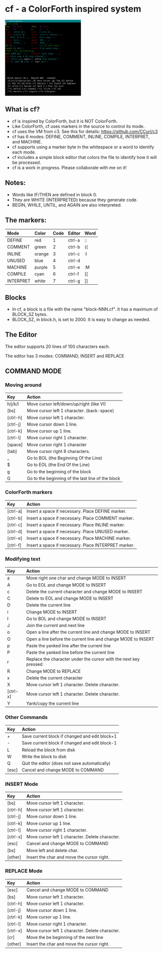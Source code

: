 # cf - a ColorForth inspired system

<img src="/images/editing.jpg" width="250" height="250" />

## What is cf?
- cf is inspired by ColorForth, but it is NOT ColorForth.
- Like ColorForth, cf uses markers in the source to control its mode.
- cf uses the VM from c3. See this for details: https://github.com/CCurl/c3
- cf has 6 modes: DEFINE, COMMENT, INLINE, COMPILE, INTERPRET, and MACHINE.
- cf supports using a marker byte in the whitespace or a word to identify each mode.
- cf includes a simple block editor that colors the file to identify how it will be processed.
- cf is a work in progress. Please collaborate with me on it!

## Notes:
- Words like IF/THEN are defined in block 0.
- They are WHITE (INTERPRETED) because they generate code.
- BEGIN, WHILE, UNTIL, and AGAIN are also interpreted.

## The markers:

|Mode       |Color   | Code  |Editor  | Word |
| :--       | :--    | :--   | :--    | :--  |
| DEFINE    | red    | 1     | ctrl-a | ::   |
| COMMENT   | green  | 2     | ctrl-b | ((   |
| INLINE    | orange | 3     | ctrl-c | :I   |
| UNUSED    | blue   | 4     | ctrl-d |      |
| MACHINE   | purple | 5     | ctrl-e | :M   |
| COMPILE   | cyan   | 6     | ctrl-f | [[   |
| INTERPRET | white  | 7     | ctrl-g | ]]   |

## Blocks
- In cf, a block is a file with the name "block-NNN.cf". It has a maximum of BLOCK_SZ bytes.
- BLOCK_SZ, in block.h, is set to 2000. It is easy to change as needed.

## The Editor

The editor supports 20 lines of 100 characters each.

The editor has 3 modes: COMMAND, INSERT and REPLACE

## COMMAND MODE

### Moving around

|  Key     | Action |
| :--      | :--    |
| h/j/k/l  | Move cursor left/down/up/right (like VI) |
| [bs]     | Move cursor left 1 character. (back-space) |
| [ctrl-h] | Move cursor left 1 character. |
| [ctrl-j] | Move cursor down 1 line. |
| [ctrl-k] | Move cursor up 1 line. |
| [ctrl-l] | Move cursor right 1 character. |
| [space]  | Move cursor right 1 character |
| [tab]    | Move cursor right 8 characters. |
| _        | Go to BOL (the Beginning Of the Line) |
| $        | Go to EOL (the End Of the Line) |
| g        | Go to the beginning of the block |
| G        | Go to the beginning of the last line of the block |

### ColorForth markers
|  Key     | Action |
| :--      | :--    |
| [ctrl-a] | Insert a space if necessary. Place DEFINE marker. |
| [ctrl-b] | Insert a space if necessary. Place COMMENT marker. |
| [ctrl-c] | Insert a space if necessary. Place INLINE marker. |
| [ctrl-d] | Insert a space if necessary. Place UNUSED marker. |
| [ctrl-e] | Insert a space if necessary. Place MACHINE marker. |
| [ctrl-f] | Insert a space if necessary. Place INTERPRET marker. |

### Modifying text
|  Key     | Action |
| :--      | :--    |
| a        | Move right one char and change MODE to INSERT |
| A        | Go to EOL and change MODE to INSERT |
| c        | Delete the current character and change MODE to INSERT |
| C        | Delete to EOL and change MODE to INSERT |
| D        | Delete the current line |
| i        | Change MODE to INSERT |
| I        | Go to BOL and change MODE to INSERT |
| J        | Join the current and next line |
| o        | Open a line after the current line and change MODE to INSERT |
| O        | Open a line before the current line and change MODE to INSERT |
| p        | Paste the yanked line after the current line |
| P        | Paste the yanked line before the current line |
| r        | Replace the character under the cursor with the next key pressed |
| R        | Change MODE to REPLACE |
| x        | Delete the current character |
| X        | Move cursor left 1 character. Delete character. |
| [ctrl-x] | Move cursor left 1 character. Delete character. |
| Y        | Yank/copy the current line |

### Other Commands
|  Key     | Action |
| :--      | :--    |
| +        | Save current block if changed and edit block+1 |
| -        | Save current block if changed and edit block-1 |
| L        | Reload the block from disk |
| W        | Write the block to disk |
| Q        | Quit the editor (does not save automatically) |
| [esc]    | Cancel and change MODE to COMMAND |

### INSERT Mode

|  Key     | Action |
| :--      | :--    |
| [bs]     | Move cursor left 1 character. |
| [ctrl-h] | Move cursor left 1 character. |
| [ctrl-j] | Move cursor down 1 line. |
| [ctrl-k] | Move cursor up 1 line. |
| [ctrl-l] | Move cursor right 1 character. |
| [ctrl-x] | Move cursor left 1 character. Delete character. |
| [esc]    | Cancel and change MODE to COMMAND |
| [bs]     | Move left and delete char. |
| [other]  | Insert the char and move the cursor right. |


### REPLACE Mode

|  Key     | Action |
| :--      | :--    |
| [esc]    | Cancel and change MODE to COMMAND |
| [bs]     | Move cursor left 1 character. |
| [ctrl-h] | Move cursor left 1 character. |
| [ctrl-j] | Move cursor down 1 line. |
| [ctrl-k] | Move cursor up 1 line. |
| [ctrl-l] | Move cursor right 1 character. |
| [ctrl-x] | Move cursor left 1 character. Delete character. |
| [cr]     | Move the be beginning of the next line |
| [other]  | Insert the char and move the cursor right. |
